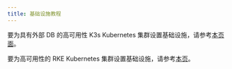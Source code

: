 ```yaml
---
title: 基础设施教程
---
```


要为具有外部 DB 的高可用性 K3s Kubernetes 集群设置基础设施，请参考[本页面](/docs/rancher2.5/installation_new/resources/k8s-tutorials/infrastructure-tutorials/infra-for-ha-with-external-db/_index)。

要为高可用性的 RKE Kubernetes 集群设置基础设施，请参考[本页](/docs/rancher2.5/installation_new/resources/k8s-tutorials/infrastructure-tutorials/infra-for-ha/_index)。
